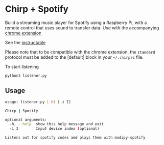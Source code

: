 # Chirp + Spotify

Build a streaming music player for Spotify using a Raspberry Pi, with a remote control that uses sound to transfer data.
Use with the accompanying [chrome extension](https://chrome.google.com/webstore/detail/chirp-spotify/iepiajcokedpnhcafddeahecjliijlla)

See the [instructable](https://www.instructables.com/id/Spotify-Music-Player-With-Chirp-Connect)

Please note that to be compatible with the chrome extension, the `standard` protocol
must be added to the [default] block in your `~/.chirprc` file.

To start listening

    python3 listener.py


## Usage

```bash
usage: listener.py [-h] [-i I]

Chirp | Spotify

optional arguments:
  -h, --help  show this help message and exit
  -i I        Input device index (optional)

Listens out for spotify codes and plays them with modipy-spotify
```
